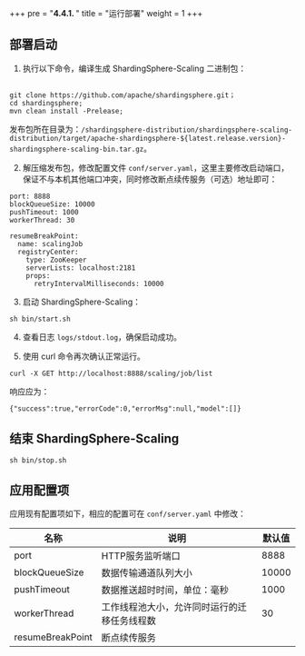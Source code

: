 +++
pre = "<b>4.4.1. </b>"
title = "运行部署"
weight = 1
+++

## 部署启动

1. 执行以下命令，编译生成 ShardingSphere-Scaling 二进制包：

```

git clone https://github.com/apache/shardingsphere.git；
cd shardingsphere;
mvn clean install -Prelease;
```

发布包所在目录为：`/shardingsphere-distribution/shardingsphere-scaling-distribution/target/apache-shardingsphere-${latest.release.version}-shardingsphere-scaling-bin.tar.gz`。

2. 解压缩发布包，修改配置文件 `conf/server.yaml`，这里主要修改启动端口，保证不与本机其他端口冲突，同时修改断点续传服务（可选）地址即可：

```
port: 8888
blockQueueSize: 10000
pushTimeout: 1000
workerThread: 30

resumeBreakPoint:
  name: scalingJob
  registryCenter:
    type: ZooKeeper
    serverLists: localhost:2181
    props:
      retryIntervalMilliseconds: 10000
```

3. 启动 ShardingSphere-Scaling：

```
sh bin/start.sh
```

4. 查看日志 `logs/stdout.log`，确保启动成功。

5. 使用 curl 命令再次确认正常运行。

```
curl -X GET http://localhost:8888/scaling/job/list
```

响应应为：

```
{"success":true,"errorCode":0,"errorMsg":null,"model":[]}
```

## 结束 ShardingSphere-Scaling
   
 ```
 sh bin/stop.sh
 ```
 
## 应用配置项
 
应用现有配置项如下，相应的配置可在 `conf/server.yaml` 中修改：

| 名称           | 说明                                    | 默认值 |
| -------------- | -------------------------------------- | ------ |
| port           | HTTP服务监听端口                         | 8888   |
| blockQueueSize | 数据传输通道队列大小                      | 10000  |
| pushTimeout    | 数据推送超时时间，单位：毫秒               | 1000   |
| workerThread   | 工作线程池大小，允许同时运行的迁移任务线程数 | 30     |
| resumeBreakPoint   | 断点续传服务                         |        |
 
